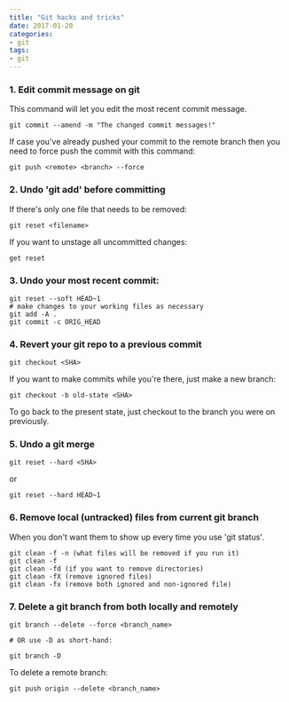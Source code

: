 ```yaml
---
title: "Git hacks and tricks"
date: 2017-01-20
categories:
- git
tags:
- git
---
```


### 1. Edit commit message on git

This command will let you edit the most recent commit message.

```shell
git commit --amend -m "The changed commit messages!"
```

If case you've already pushed your commit to the remote branch then you need to force push the commit with this command:

```shell
git push <remote> <branch> --force
```

### 2. Undo 'git add' before committing

If there's only one file that needs to be removed:

```shell
git reset <filename>
```

If you want to unstage all uncommitted changes:

```shell
get reset
```

### 3. Undo your most recent commit:

```shell
git reset --soft HEAD~1
# make changes to your working files as necessary
git add -A .
git commit -c ORIG_HEAD
```

### 4. Revert your git repo to a previous commit

```shell
git checkout <SHA>
```

If you want to make commits while you're there, just make a new branch:
```shell
git checkout -b old-state <SHA>
```

To go back to the present state, just checkout to the branch you were on previously.

### 5. Undo a git merge

```shell
git reset --hard <SHA>
```

or

```shell
git reset --hard HEAD~1
```

### 6. Remove local (untracked) files from current git branch

When you don't want them to show up every time you use 'git status'.

```shell
git clean -f -n (what files will be removed if you run it)
git clean -f
git clean -fd (if you want to remove directories)
git clean -fX (remove ignored files)
git clean -fx (remove both ignored and non-ignored file)
```

### 7. Delete a git branch from both locally and remotely

```shell
git branch --delete --force <branch_name>

# OR use -D as short-hand:

git branch -D
```

To delete a remote branch:

```shell
git push origin --delete <branch_name>
```
